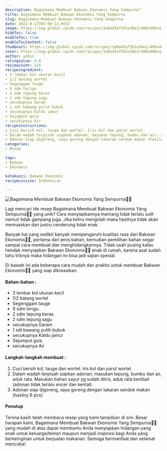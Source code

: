```yaml
---
description: Bagaimana Membuat Bakwan Ekonomis Yang Sempurna"
title: Bagaimana Membuat Bakwan Ekonomis Yang Sempurna
slug: Bagaimana-Membuat-Bakwan-Ekonomis-Yang-Sempurna
date: 2022-8-17T03:09:12.063Z
image: https://img-global.cpcdn.com/recipes/1e0a45a75b5a38e2/400x400cq70/photo.jpg
hideToc: false
enableToc: true
enableTocContent: false
thumbnail: https://img-global.cpcdn.com/recipes/1e0a45a75b5a38e2/400x400cq70/photo.jpg
cover: https://img-global.cpcdn.com/recipes/1e0a45a75b5a38e2/400x400cq70/photo.jpg
author: admin
ratingvalue: 4.8
reviewcount: 124
recipeingredient:
- 3 lembar kol ukuran kecil
- 1/2 batang wortel
- Segenggam tauge
- 9 sdm terigu
- 2 sdm tepung beras
- 2 sdm tepung sagu
- secukupnya Garam
- 1 sdt bawang putih bubuk
- secukupnya Kaldu jamur
- Sejumput gula
- secukupnya Air
recipeinstructions:
- Cuci bersih kol, tauge dan wortel. Iris kol dan parut wortel.
- Dalam wadah terpisah siapkan adonan, masukan tepung, bumbu dan air, aduk rata. Masukan bahan sayur yg sudah diiris, aduk rata kembali (adonan tidak terlalu encer dan kental)
- Adonan siap digoreng, saya goreng dengan takaran sendok makan (hasilny 8 pcs)
categories:
- Resep

tags:
- Bakwan
- Ekonomis

katakunci: Bakwan Ekonomis
recipecuisine: Indonesian

---
```


![Bagaimana Membuat Bakwan Ekonomis Yang Sempurna👩‍🍳](https://img-global.cpcdn.com/recipes/1e0a45a75b5a38e2/400x400cq70/photo.jpg)

Lagi mencari ide resep Bagaimana Membuat Bakwan Ekonomis Yang Sempurna👩‍🍳 yang unik? Cara menyiapkannya memang tidak terlalu sulit namun tidak gampang juga. Jika keliru mengolah maka hasilnya tidak akan memuaskan dan justru cenderung tidak enak.

Banyak hal yang sedikit banyak mempengaruhi kualitas rasa dari Bakwan Ekonomis👩‍🍳, pertama dari jenis bahan, kemudian pemilihan bahan segar sampai cara membuat dan menghidangkannya. Tidak usah pusing kalau hendak menyiapkan Bakwan Ekonomis👩‍🍳 enak di rumah, karena asal sudah tahu triknya maka hidangan ini bisa jadi sajian spesial.

Di bawah ini ada beberapa cara mudah dan praktis untuk membuat Bakwan Ekonomis👩‍🍳 yang siap dikreasikan.

<!--inarticleads1-->

#### Bahan-bahan :

- 3 lembar kol ukuran kecil
- 1/2 batang wortel
- Segenggam tauge
- 9 sdm terigu
- 2 sdm tepung beras
- 2 sdm tepung sagu
- secukupnya Garam
- 1 sdt bawang putih bubuk
- secukupnya Kaldu jamur
- Sejumput gula
- secukupnya Air

<!--inarticleads2-->

#### Langkah-langkah membuat :

1. Cuci bersih kol, tauge dan wortel. Iris kol dan parut wortel.
1. Dalam wadah terpisah siapkan adonan, masukan tepung, bumbu dan air, aduk rata. Masukan bahan sayur yg sudah diiris, aduk rata kembali (adonan tidak terlalu encer dan kental)
1. Adonan siap digoreng, saya goreng dengan takaran sendok makan (hasilny 8 pcs)

#### Penutup

Terima kasih telah membaca resep yang kami tampilkan di sini. Besar harapan kami, Bagaimana Membuat Bakwan Ekonomis Yang Sempurna👩‍🍳 yang mudah di atas dapat membantu Anda menyiapkan hidangan yang enak untuk keluarga/teman maupun menjadi inspirasi bagi Anda yang berkeinginan untuk berjualan makanan. Semoga bermanfaat dan selamat mencoba!